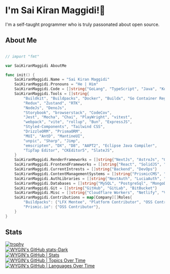# I'm Sai Kiran Maggidi!👋
I'm a self-taught programmer who is truly passonated about open source.

## About Me 
```go

// import "fmt"

var SaiKiranMaggidi AboutMe

func init() {
    SaiKiranMaggidi.Name = "Sai Kiran Maggidi"
    SaiKiranMaggidi.Pronouns = "He | Him"
    SaiKiranMaggidi.Code = []string{"GoLang", "TypeScript", "Java", "Kotlin", "Rust", "C", "C++", "Android Development", "Assembley Script"}
    SaiKiranMaggidi.Tools = []string{
        "Buildkit", "Buildpacks", "Docker", "Buildx", "Go Container Registry",
        "Redux", "Zustand", "RTK",
        "NodeJs", "DenoJs",
        "Storybook", "browserstack", "CodeCov",
        "Jest", "Mocha", "Chai", "PlayWright", "vitest",
        "webpack", "vite", "rollup", "Bun", "ExpressJS",
        "Styled-Components", "Tailwind CSS",
        "DrizzleORM", "PrismaORM",
        "MUI", "AntD", "MantineUI",
        "unpic", "Sharp", "Jimp",
        "emscripten", "DX", "D8", "AAPT2", "Eclipse Java Compiler",
        "TipTap Editor", "CKEditor5", "SlateJS",
    }
    SaiKiranMaggidi.RenderFrameworks = []string{"NextJs", "AstroJs", "GatsbyJs", "Qwik", "Remix", "SvelteKit"}
    SaiKiranMaggidi.FrontendFrameworks = []string{"React", "SolidJS", "Svelte"}
    SaiKiranMaggidi.CurrentIntrests = []string{"Backend", "DevOps"}
    SaiKiranMaggidi.ContentManagementSystems = []string{"PrismicCMS", "PayloadCMS", "ButterCMS", "Sanity", "StoryBlok", "Contentful", "Hygraph CMS", "Kontent", "Strapi", "Directus", "Magnolia", "Enonic", "Zesty", "ApostropheCMS", "Yext", "Wordpress", "Netlifycms", "Contentrain"}
    SaiKiranMaggidi.AuthLibraries = []string{"NextAuth", "LuciaAuth", "Remix-oauth2-auth", "Auth0"}
    SaiKiranMaggidi.Databases = []string{"MySQL", "PostgreSql", "MongoDB", "LibSQL", "Neo4j", "Redis", "CockroachDB", "Firebase"}
    SaiKiranMaggidi.Git = []string{"GitHub", "GitLab", "BitBucket"}
    SaiKiranMaggidi.Misc = []string{"Cloudflare Workers", "Netlify", "Vercel", "TursoDB", "PlanetScale", "UpStash", "DenoCloud", "SquidCloud", "Heroku", "Google Cloud", "shuttle.rs", "PacketBase", "NxJS", "Supabase", "Algolia Search", "GraphQL", "REST", "gRPC", "Partytown", "PostCSS", "ESLint", "Husky"}
    SaiKiranMaggidi.Contributions = map[Company][]Roles{
        "Buildpacks": {"LFX Mentee", "Platform Contributor", "OSS Contributor"},
        "Prismic.io": {"OSS Contributor"},
    }
}
```
## Stats
[![trophy](https://github-profile-trophy.vercel.app/?username=WYGIN)](https://github.com/ryo-ma/github-profile-trophy)
<br/>
[![WYGIN's GitHub stats-Dark](https://github-readme-stats.vercel.app/api?username=WYGIN&show_icons=true&theme=dark#gh-dark-mode-only)](https://github.com/anuraghazra/github-readme-stats#gh-dark-mode-only)
<br/>
[![WYGIN's GitHub | Stats](https://stats.quine.sh/WYGIN/github?theme=dark)](https://quine.sh?utm_source=widgets&utm_campaign=WYGIN)
<br/>
[![WYGIN's GitHub | Topics Over Time](https://stats.quine.sh/WYGIN/topics-over-time?theme=dark)](https://quine.sh?utm_source=widgets&utm_campaign=WYGIN)
<br/>
[![WYGIN's GitHub | Languages Over Time](https://stats.quine.sh/WYGIN/languages-over-time?theme=dark)](https://quine.sh?utm_source=widgets&utm_campaign=WYGIN)
<br/>

